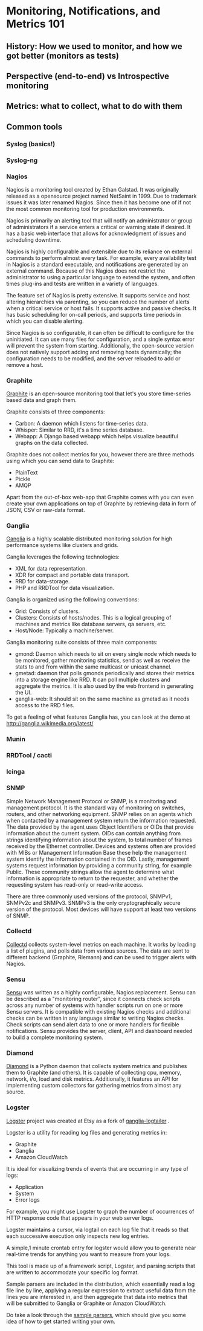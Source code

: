 # Monitoring, Notifications, and Metrics 101

## History: How we used to monitor, and how we got better (monitors as tests)

## Perspective (end-to-end) vs Introspective monitoring

## Metrics: what to collect, what to do with them

## Common tools

### Syslog (basics\!)

### Syslog-ng

### Nagios

Nagios is a monitoring tool created by Ethan Galstad. It was originally
released as a opensource project named NetSaint in 1999. Due to
trademark issues it was later renamed Nagios. Since then it has become
one of if not the most common monitoring tool for production
environments.

Nagios is primarily an alerting tool that will notify an administrator
or group of administrators if a service enters a critical or warning
state if desired. It has a basic web interface that allows for
acknowledgment of issues and scheduling downtime.

Nagios is highly configurable and extensible due to its reliance on
external commands to perform almost every task. For example, every
availability test in Nagios is a standard executable, and notifications
are generated by an external command. Because of this Nagios does not
restrict the administrator to using a particular language to extend the
system, and often times plug-ins and tests are written in a variety of
languages.

The feature set of Nagios is pretty extensive. It supports service and
host altering hierarchies via parenting, so you can reduce the number of
alerts when a critical service or host fails. It supports active and
passive checks. It has basic scheduling for on-call periods, and
supports time periods in which you can disable alerting.

Since Nagios is so configurable, it can often be difficult to configure
for the uninitiated. It can use many files for configuration, and a
single syntax error will prevent the system from starting. Additionally,
the open-source version does not natively support adding and removing
hosts dynamically; the configuration needs to be modified, and the
server reloaded to add or remove a host.

### Graphite

[Graphite](http://graphite.wikidot.com/) is an open-source monitoring
tool that let's you store time-series based data and graph them.

Graphite consists of three components:

  - Carbon: A daemon which listens for time-series data.
  - Whisper: Similar to RRD, it's a time series database.
  - Webapp: A Django based webapp which helps visualize beautiful graphs
    on the data collected.

Graphite does not collect metrics for you, however there are three
methods using which you can send data to Graphite:

  - PlainText
  - Pickle
  - AMQP

Apart from the out-of-box web-app that Graphite comes with you can even
create your own applications on top of Graphite by retrieving data in
form of JSON, CSV or raw-data format.

### Ganglia

[Ganglia](http://ganglia.info) is a highly scalable distributed
monitoring solution for high performance systems like clusters and
grids.

Ganglia leverages the following technologies:

  - XML for data representation.
  - XDR for compact and portable data transport.
  - RRD for data-storage.
  - PHP and RRDTool for data visualization.

Ganglia is organized using the following conventions:

  - Grid: Consists of clusters.
  - Clusters: Consists of hosts/nodes. This is a logical grouping of
    machines and metrics like database servers, qa servers, etc.
  - Host/Node: Typically a machine/server.

Ganglia monitoring suite consists of three main components:

  - gmond: Daemon which needs to sit on every single node which needs to
    be monitored, gather monitoring statistics, send as well as receive
    the stats to and from within the same multicast or unicast channel.
  - gmetad: daemon that polls gmonds periodically and stores their
    metrics into a storage engine like RRD. It can poll multiple
    clusters and aggregate the metrics. It is also used by the web
    frontend in generating the UI.
  - ganglia-web: It should sit on the same machine as gmetad as it needs
    access to the RRD files.

To get a feeling of what features Ganglia has, you can look at the demo
at <http://ganglia.wikimedia.org/latest/>

### Munin

### RRDTool / cacti

### Icinga

### SNMP

Simple Network Management Protocol or SNMP, is a monitoring and
management protocol. It is the standard way of monitoring on switches,
routers, and other networking equipment. SNMP relies on an agents which
when contacted by a management system return the information requested.
The data provided by the agent uses Object Identifiers or OIDs that
provide information about the current system. OIDs can contain anything
from strings identifying information about the system, to total number
of frames received by the Ethernet controller. Devices and systems often
are provided with MIBs or Management Information Base these help the
management system identify the information contained in the OID. Lastly,
management systems request information by providing a community string,
for example Public. These community strings allow the agent to determine
what information is appropriate to return to the requester, and whether
the requesting system has read-only or read-write access.

There are three commonly used versions of the protocol, SNMPv1, SNMPv2c
and SNMPv3. SNMPv3 is the only cryptographically secure version of the
protocol. Most devices will have support at least two versions of SNMP.

### Collectd

[Collectd](https://collectd.org) collects system-level metrics on each
machine. It works by loading a list of plugins, and polls data from
various sources. The data are sent to different backend (Graphite,
Riemann) and can be used to trigger alerts with Nagios.

### Sensu

[Sensu](https://github.com/sensu) was written as a highly configurable,
Nagios replacement. Sensu can be described as a "monitoring router",
since it connects check scripts across any number of systems with
handler scripts run on one or more Sensu servers. It is compatible with
existing Nagios checks and additional checks can be written in any
language similar to writing Nagios checks. Check scripts can send alert
data to one or more handlers for flexible notifications. Sensu provides
the server, client, API and dashboard needed to build a complete
monitoring system.

### Diamond

[Diamond](https://github.com/BrightcoveOS/Diamond) is a Python daemon
that collects system metrics and publishes them to Graphite (and
others). It is capable of collecting cpu, memory, network, i/o, load and
disk metrics. Additionally, it features an API for implementing custom
collectors for gathering metrics from almost any source.

### Logster

[Logster](https://github.com/etsy/logster/) project was created at Etsy
as a fork of
[ganglia-logtailer](https://bitbucket.org/maplebed/ganglia-logtailer) .

Logster is a utility for reading log files and generating metrics in:

  - Graphite
  - Ganglia
  - Amazon CloudWatch

It is ideal for visualizing trends of events that are occurring in any
type of logs:

  - Application
  - System
  - Error logs

For example, you might use Logster to graph the number of occurrences of
HTTP response code that appears in your web server logs.

Logster maintains a cursor, via logtail on each log file that it reads
so that each successive execution only inspects new log entries.

A simple,1 minute crontab entry for logster would allow you to generate
near real-time trends for anything you want to measure from your logs.

This tool is made up of a framework script, Logster, and parsing scripts
that are written to accommodate your specific log format.

Sample parsers are included in the distribution, which essentially read
a log file line by line, applying a regular expression to extract useful
data from the lines you are interested in, and then aggregate that data
into metrics that will be submitted to Ganglia or Graphite or Amazon
CloudWatch.

Do take a look through the [sample
parsers](https://github.com/etsy/logster/tree/master/logster/parsers),
which should give you some idea of how to get started writing your own.
